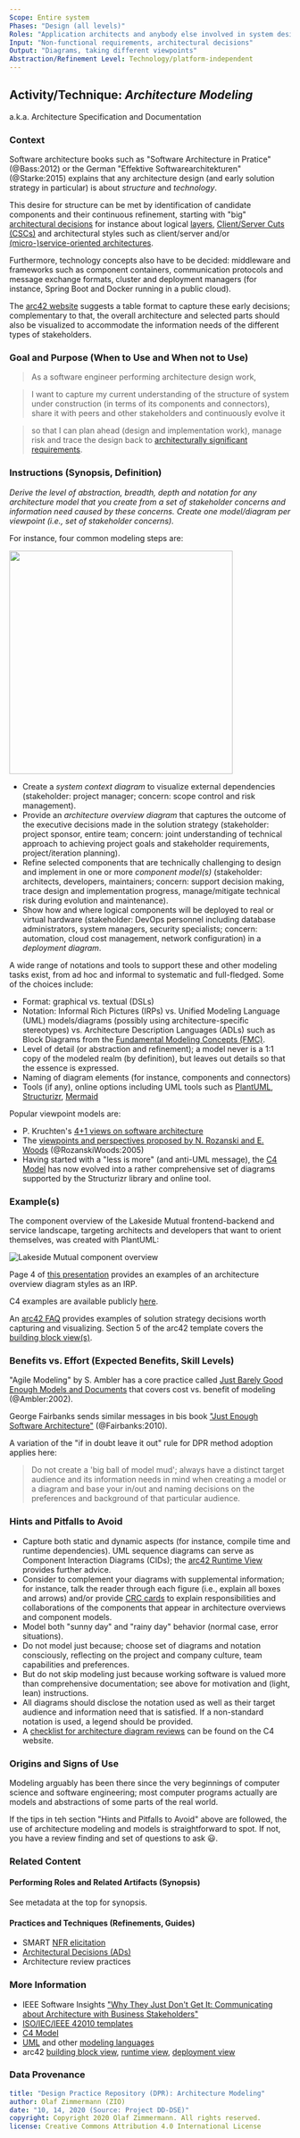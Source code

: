 ```yaml
---
Scope: Entire system
Phases: "Design (all levels)"
Roles: "Application architects and anybody else involved in system design"
Input: "Non-functional requirements, architectural decisions"
Output: "Diagrams, taking different viewpoints"
Abstraction/Refinement Level: Technology/platform-independent
---
```



Activity/Technique: *Architecture Modeling*
-------------------------------------------
a.k.a. Architecture Specification and Documentation

### Context
Software architecture books such as "Software Architecture in Pratice" (@Bass:2012) or the German "Effektive Softwarearchitekturen" (@Starke:2015) explains that any architecture design (and early solution strategy in particular) is about *structure* and *technology*. 

This desire for structure can be met by identification of candidate components and their continuous refinement, starting with "big" [architectural decisions](DPR-ArchitecturalDecisionCapturing.md) for instance about logical [layers](https://wiki.hsr.ch/APF/files/Layers.pdf), [Client/Server Cuts (CSCs)](http://www.objectarchitects.de/ObjectArchitects/papers/Published/ZippedPapers/renzel.pdf) and architectural styles such as client/server and/or [(micro-)service-oriented architectures](https://ozimmer.ch/patterns/2020/07/06/MicroservicePositions.html). <!-- styles, patterns, reference architectures -->

Furthermore, technology concepts also have to be decided: middleware and frameworks such as component containers, communication protocols and message exchange formats, cluster and deployment managers (for instance, Spring Boot and Docker running in a public cloud). 

The [arc42 website](https://docs.arc42.org/section-4/) suggests a table format to capture these early decisions; complementary to that, the overall architecture and selected parts should also be visualized to accommodate the information needs of the different types of stakeholders. <!-- TODO (v2): link to MRM/SOAD meta issue blog post when there --> 


### Goal and Purpose (When to Use and When not to Use)

> As a software engineer performing architecture design work,

> I want to capture my current understanding of the structure of system under construction (in terms of its components and connectors), share it with peers and other stakeholders and continuously evolve it

> so that I can plan ahead (design and implementation work), manage risk and trace the design back to [architecturally significant requirements](https://en.wikipedia.org/wiki/Architecturally_significant_requirements).


### Instructions (Synopsis, Definition)
*Derive the level of abstraction, breadth, depth and notation for any architecture model that you create from a set of stakeholder concerns and information need caused by these concerns. Create one model/diagram per viewpoint (i.e., set of stakeholder concerns).* 

For instance, four common modeling steps are: 
<!-- Source: https://miro.com/app/board/o9J_kmvD-I0=/?fromEmbed=1 
not working:
![](images/DPR-ArchitectureModeling.png | width=100)
![](images/DPR-ArchitectureModeling.png =250x250)
-->
<img src="images/DPR-ArchitectureModeling.png" height="400" />

* Create a *system context diagram* to visualize external dependencies (stakeholder: project manager; concern: scope control and risk management).
* Provide an *architecture overview diagram* that captures the outcome of the executive decisions made in the solution strategy (stakeholder: project sponsor, entire team; concern: joint understanding of technical approach to achieving project goals and stakeholder requirements, project/iteration planning).
* Refine selected components that are technically challenging to design and implement in one or more *component model(s)* (stakeholder: architects, developers, maintainers; concern: support decision making, trace design and implementation progress, manage/mitigate technical risk during evolution and maintenance).
* Show how and where logical components will be deployed to real or virtual hardware (stakeholder: DevOps personnel including database administrators, system managers, security specialists; concern: automation, cloud cost management, network configuration) in a *deployment diagram*.

A wide range of notations and tools to support these and other modeling tasks exist, from ad hoc and informal to systematic and full-fledged. Some of the choices include:

* Format: graphical vs. textual (DSLs)
* Notation: Informal Rich Pictures (IRPs) vs. Unified Modeling Language (UML) models/diagrams (possibly using architecture-specific stereotypes) vs. Architecture Description Languages (ADLs) such as Block Diagrams from the [Fundamental Modeling Concepts (FMC)](http://www.fmc-modeling.org/home).
* Level of detail (or abstraction and refinement); a model never is a 1:1 copy of the modeled realm (by definition), but leaves out details so that the essence is expressed.
* Naming of diagram elements (for instance, components and connectors)
* Tools (if any), online options including UML tools such as [PlantUML](https://plantuml.com/), [Structurizr](https://structurizr.com/), [Mermaid](https://mermaid-js.github.io/mermaid/#/)

Popular viewpoint models are:

* P. Kruchten's [4+1 views on software architecture](https://en.wikipedia.org/wiki/4%2B1_architectural_view_model)
* The [viewpoints and perspectives proposed by N. Rozanski and E. Woods](https://www.viewpoints-and-perspectives.info/home/viewpoints/) (@RozanskiWoods:2005)
* Having started with a "less is more" (and anti-UML message), the [C4 Model](../artifact-templates/futureWork/DPR-C4Model.md) has now evolved into a rather comprehensive set of diagrams supported by the Structurizr library and online tool. 


### Example(s)
<!-- Must be concrete, ideally give three ones, one for each verbosity/fidelity level basic, medium, full -->
The component overview of the Lakeside Mutual frontend-backend and service landscape, targeting architects and developers that want to orient themselves, was created with PlantUML:

![Lakeside Mutual component overview](https://raw.githubusercontent.com/Microservice-API-Patterns/LakesideMutual/master/resources/overview-diagram.png)

Page 4 of [this presentation](https://ozimmer.ch/assets/presos/ZIO-FromDDDToMAPIsQS2020v10p.pdf) provides an examples of an architecture overview diagram styles as an IRP.

C4 examples are available publicly [here](https://structurizr.com/share/1).

An [arc42 FAQ](https://faq.arc42.org/questions/C-4-3/) provides examples of solution strategy decisions worth capturing and visualizing. Section 5 of the arc42 template covers the [building block view(s)](https://docs.arc42.org/section-5/).


### Benefits vs. Effort (Expected Benefits, Skill Levels)
"Agile Modeling" by S. Ambler has a core practice called [Just Barely Good Enough Models and Documents](http://agilemodeling.com/essays/barelyGoodEnough.html) that covers cost vs. benefit of modeling (@Ambler:2002). 

George Fairbanks sends similar messages in bis book ["Just Enough Software Architecture"](https://www.georgefairbanks.com/book/) (@Fairbanks:2010).

A variation of the "if in doubt leave it out" rule for DPR method adoption applies here:

> Do not create a 'big ball of model mud'; always have a distinct target audience and its information needs in mind when creating a model or a diagram and base your in/out and naming decisions on the preferences and background of that particular audience.


### Hints and Pitfalls to Avoid

* Capture both static and dynamic aspects (for instance, compile time and runtime dependencies). UML sequence diagrams can serve as Component Interaction Diagrams (CIDs); the [arc42 Runtime View](https://docs.arc42.org/section-6/) provides further advice. 
* Consider to complement your diagrams with supplemental information; for instance, talk the reader through each figure (i.e., explain all boxes and arrows) and/or provide [CRC cards](../artifact-templates/DPR-CRCCard.md) to explain responsibilities and collaborations of the components that appear in architecture overviews and component models. 
* Model both "sunny day" and "rainy day" behavior (normal case, error situations).
* Do not model just because; choose set of diagrams and notation consciously, reflecting on the project and company culture, team capabilities and preferences. 
* But do not skip modeling just because working software is valued more than comprehensive documentation; see above for motivation and (light, lean) instructions.
* All diagrams should disclose the notation used as well as their target audience and information need that is satisfied. If a non-standard notation is used, a legend should be provided. 
* A [checklist for architecture diagram reviews](https://c4model.com/review/) can be found on the C4 website.


### Origins and Signs of Use
Modeling arguably has been there since the very beginnings of computer science and software engineering; most computer programs actually are models and abstractions of some parts of the real world.

If the tips in teh section "Hints and Pitfalls to Avoid" above are followed, the use of architecture modeling and models is straightforward to spot. If not, you have a review finding and set of questions to ask &#128515;. 


### Related Content

#### Performing Roles and Related Artifacts (Synopsis)
See metadata at the top for synopsis. 


#### Practices and Techniques (Refinements, Guides)

* SMART [NFR elicitation](DPR-SMART-NFR-Elicitation.md)
* [Architectural Decisions (ADs)](DPR-ArchitecturalDecisionCapturing.md)
* Architecture review practices 


### More Information 
<!-- Further Reading, Academic Publications) -->

* IEEE Software Insights ["Why They Just Don't Get It: Communicating about Architecture with Business Stakeholders"](http://architectuurmeteenhoofdletterp.nl/wp-content/uploads/2017/06/why_they_just_dont_get_it.pdf)
* [ISO/IEC/IEEE 42010 templates](http://www.iso-architecture.org/ieee-1471/templates/)
* [C4 Model](https://c4model.com/) 
* [UML](https://www.uml-diagrams.org/) and other [modeling languages](https://modeling-languages.com/)
* arc42 [building block view](https://docs.arc42.org/section-5/), [runtime view](https://docs.arc42.org/section-6/), [deployment view](https://docs.arc42.org/section-7/)


### Data Provenance 

```yaml
title: "Design Practice Repository (DPR): Architecture Modeling"
author: Olaf Zimmermann (ZIO)
date: "10, 14, 2020 (Source: Project DD-DSE)"
copyright: Copyright 2020 Olaf Zimmermann. All rights reserved.
license: Creative Commons Attribution 4.0 International License
```
